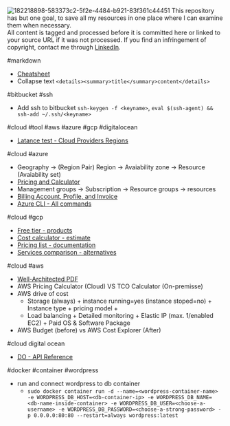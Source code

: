 ![182218898-583373c2-5f2e-4484-b921-83f361c44451](https://user-images.githubusercontent.com/105178616/201560133-b45ec763-0f6c-48b4-b4d2-c6b4dac549a0.png)
This repository has but one goal, to save all my resources in one place where I can examine them when necessary.  
All content is tagged and processed before it is committed here or linked to your source URL if it was not processed. If you find an infringement of copyright, contact me through [LinkedIn](https://www.linkedin.com/in/vps-victor/).


#markdown
- [Cheatsheet](https://www.markdownguide.org/extended-syntax#footnotes)
- Collapse text `<details><summary>title</summary>content</details>`

#bitbucket #ssh 
- Add ssh to bitbucket `ssh-keygen -f <keyname>`, `eval $(ssh-agent) && ssh-add ~/.ssh/<keyname>`

#cloud #tool #aws #azure #gcp #digitalocean
- [Latance test - Cloud Providers Regions](https://cloudpingtest.com/)

#cloud #azure
- Geography -> (Region Pair) Region -> Avaiability zone -> Resource (Avaiability set)
- [Pricing and Calculator](https://azure.microsoft.com/en-us/pricing/)  
- Management groups -> Subscription -> Resource groups -> resources
- [Billing Account, Profile, and Invoice](https://learn.microsoft.com/en-us/azure/cost-management-billing/understand/mosp-new-customer-experience)
- [Azure CLI - All commands](https://learn.microsoft.com/en-us/cli/azure/reference-index?view=azure-cli-latest#commands)

#cloud #gcp
- [Free tier - products](https://cloud.google.com/free)
- [Cost calculator - estimate](https://cloud.google.com/products/calculator)
- [Pricing list - documentation](https://cloud.google.com/pricing/list)
- [Services comparison - alternatives](https://cloud.google.com/free/docs/aws-azure-gcp-service-comparison)

#cloud #aws
- [Well-Architected PDF](https://docs.aws.amazon.com/wellarchitected/latest/userguide/intro.html)
- AWS Pricing Calculator (Cloud) VS TCO Calculator (On-premisse)
- AWS drive of cost
  - Storage (always) + instance running=yes (instance stoped=no) + Instance type + pricing model +
  - Load balancing + Detailed monitoring + Elastic IP (max. 1/enabled EC2) + Paid OS & Software Package
- AWS Budget (before) vs AWS Cost Explorer (After)

#cloud digital ocean  
- [DO - API Reference](https://docs.digitalocean.com/reference/api/api-reference/)

#docker #container #wordpress
- run and connect wordpress to db container 
  - `sudo docker container run -d --name=<wordpress-container-name> -e WORDPRESS_DB_HOST=<db-container-ip> -e WORDPRESS_DB_NAME=<db-name-inside-container> -e WORDPRESS_DB_USER=<choose-a-username> -e WORDPRESS_DB_PASSWORD=<choose-a-strong-password> -p 0.0.0.0:80:80 --restart=always wordpress:latest`
